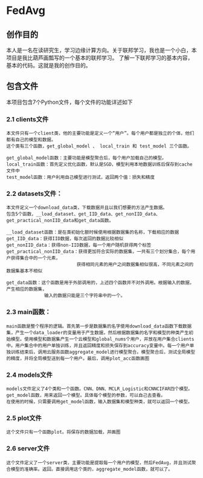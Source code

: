 # FedAvg

## 创作目的

  本人是一名在读研究生，学习边缘计算方向。关于联邦学习，我也是一个小白，本项目是我比葫芦画瓢写的一个基本的联邦学习。
  了解一下联邦学习的基本内容，基本的代码。这就是我的创作目的。
  
## 包含文件

  本项目包含7个Python文件，每个文件的功能详述如下
  ### 2.1 clients文件
  
    本文件只有一个client类，他的主要功能是定义一个“用户”。每个用户都是独立的个体，他们都有自己的模型和数据。
    这个类有三个函数，get_global_model 、 local_train 和 test_model 三个函数。
    
    get_global_model函数：主要功能是模型聚合后，每个用户加载自己的模型。
    local_train函数：首先定义优化函数，默认是SGD，模型利用本地数据训练后保存到cache文件中
    test_model函数：用户利用自己模型进行测试，返回两个值：损失和精度
    
    
  ### 2.2 datasets文件：
  
    本文件定义一个download_data类，下载数据并且以我们想要的方法产生数据。
    包含5个函数，__load_dataset、get_IID_data、get_nonIID_data、get_practical_nonIID_data和get_data函数。
    
    __load_dataset函数：是在类初始化额时候使用根据数据集的名称，下载相应的数据
    get_IID_data：获得IID数据，每次返回的数据比较相似
    get_nonIID_data：获得non-IID数据，每一个用户随机获得两个标签
    get_practical_nonIID_data：获得更加符合实际的数据集，一共有三个划分集合，每个用户获得集合中的一个元素，
                              获得相同元素的用户之间数据集相似很高，不同元素之间的数据集基本不相似
    
    get_data函数：这个函数是用于外部调用的，上述四个函数并不对外调用。根据输入的数据，产生相应的数据集，
                  输入的数据只能是三个字符串中的一个。
    
  ### 2.3 main函数：
  
    main函数是整个程序的逻辑。首先第一步是数据集的名字使用download_data函数下载数据集，产生一个data_loader的变量用于产生数据，然后根据数据集的名字和模型的种类产生初始模型。使用模型和数据集产生一个云模型和global_nums个用户，并放在用户集合clients中。用户集合中的用户单独训练，并且返回精度和损失保存到accuracy变量中。每一个用户单独训练结束后，调用云服务函数aggregate_model进行模型聚合。模型聚合后，测试全局模型的精度，并将全局模型送到每一个用户。最后，调用plot_acc函数画图
    
  ### 2.4 models文件

    models文件定义了4个类和一个函数。CNN、DNN、MCLR_Logistic和CNNCIFAR四个模型。get_model函数，用来返回一个模型。具体每个模型的参数，可以自己去查看。
    在使用的时候，只需要调用get_model函数，输入数据集和模型种类，就可以返回一个模型。
    
  ### 2.5 plot文件

    这个文件只有一个函数plot。将保存的数据加载，并画图
  
  ### 2.6 server文件
  
    这个文件定义了一个server类，主要功能是提取每一个用户的模型，然后FedAvg，并且测试聚合模型的准确率。返回。直接调用这个类的，aggregate_model函数，就可以了。
  
 
    
